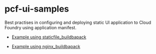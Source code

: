 # pcf-ui-samples
Best practises in configuring and deploying static UI application to Cloud Foundry using application manifest.

* [Example using staticfile_buildbapack](https://github.com/adtechworks/pcf-ui-samples/tree/master/pcf-sample-static)

* [Example using nginx_buildbapack](https://github.com/adtechworks/pcf-ui-samples/tree/master/pcf-sample-nginx)
